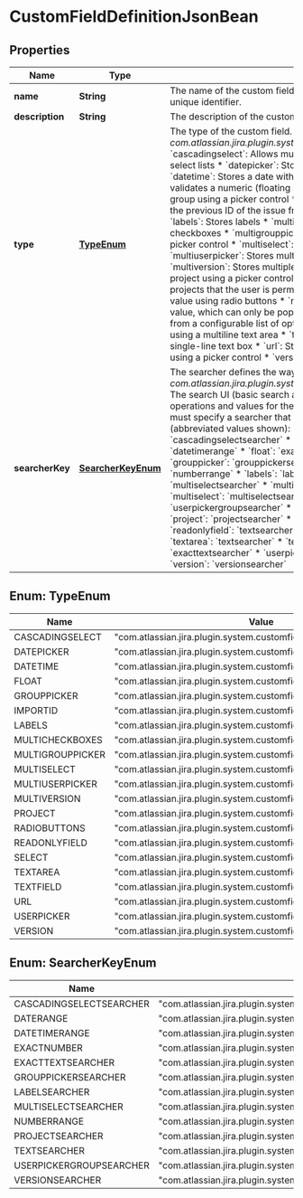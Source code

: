 # CustomFieldDefinitionJsonBean

## Properties
Name | Type | Description | Notes
------------ | ------------- | ------------- | -------------
**name** | **String** | The name of the custom field, which is displayed in Jira. This is not the unique identifier. | 
**description** | **String** | The description of the custom field, which is displayed in Jira. |  [optional]
**type** | [**TypeEnum**](#TypeEnum) | The type of the custom field. For example, *com.atlassian.jira.plugin.system.customfieldtypes:grouppicker*.   *  &#x60;cascadingselect&#x60;: Allows multiple values to be selected using two select lists  *  &#x60;datepicker&#x60;: Stores a date using a picker control  *  &#x60;datetime&#x60;: Stores a date with a time component  *  &#x60;float&#x60;: Stores and validates a numeric (floating point) input  *  &#x60;grouppicker&#x60;: Stores a user group using a picker control  *  &#x60;importid&#x60;: A read-only field that stores the previous ID of the issue from the system that it was imported from  *  &#x60;labels&#x60;: Stores labels  *  &#x60;multicheckboxes&#x60;: Stores multiple values using checkboxes  *  &#x60;multigrouppicker&#x60;: Stores multiple user groups using a picker control  *  &#x60;multiselect&#x60;: Stores multiple values using a select list  *  &#x60;multiuserpicker&#x60;: Stores multiple users using a picker control  *  &#x60;multiversion&#x60;: Stores multiple versions from the versions available in a project using a picker control  *  &#x60;project&#x60;: Stores a project from a list of projects that the user is permitted to view  *  &#x60;radiobuttons&#x60;: Stores a value using radio buttons  *  &#x60;readonlyfield&#x60;: Stores a read-only text value, which can only be populated via the API  *  &#x60;select&#x60;: Stores a value from a configurable list of options  *  &#x60;textarea&#x60;: Stores a long text string using a multiline text area  *  &#x60;textfield&#x60;: Stores a text string using a single-line text box  *  &#x60;url&#x60;: Stores a URL  *  &#x60;userpicker&#x60;: Stores a user using a picker control  *  &#x60;version&#x60;: Stores a version using a picker control | 
**searcherKey** | [**SearcherKeyEnum**](#SearcherKeyEnum) | The searcher defines the way the field is searched in Jira. For example, *com.atlassian.jira.plugin.system.customfieldtypes:grouppickersearcher*.   The search UI (basic search and JQL search) will display different operations and values for the field, based on the field searcher. You must specify a searcher that is valid for the field type, as listed below (abbreviated values shown):   *  &#x60;cascadingselect&#x60;: &#x60;cascadingselectsearcher&#x60;  *  &#x60;datepicker&#x60;: &#x60;daterange&#x60;  *  &#x60;datetime&#x60;: &#x60;datetimerange&#x60;  *  &#x60;float&#x60;: &#x60;exactnumber&#x60; or &#x60;numberrange&#x60;  *  &#x60;grouppicker&#x60;: &#x60;grouppickersearcher&#x60;  *  &#x60;importid&#x60;: &#x60;exactnumber&#x60; or &#x60;numberrange&#x60;  *  &#x60;labels&#x60;: &#x60;labelsearcher&#x60;  *  &#x60;multicheckboxes&#x60;: &#x60;multiselectsearcher&#x60;  *  &#x60;multigrouppicker&#x60;: &#x60;multiselectsearcher&#x60;  *  &#x60;multiselect&#x60;: &#x60;multiselectsearcher&#x60;  *  &#x60;multiuserpicker&#x60;: &#x60;userpickergroupsearcher&#x60;  *  &#x60;multiversion&#x60;: &#x60;versionsearcher&#x60;  *  &#x60;project&#x60;: &#x60;projectsearcher&#x60;  *  &#x60;radiobuttons&#x60;: &#x60;multiselectsearcher&#x60;  *  &#x60;readonlyfield&#x60;: &#x60;textsearcher&#x60;  *  &#x60;select&#x60;: &#x60;multiselectsearcher&#x60;  *  &#x60;textarea&#x60;: &#x60;textsearcher&#x60;  *  &#x60;textfield&#x60;: &#x60;textsearcher&#x60;  *  &#x60;url&#x60;: &#x60;exacttextsearcher&#x60;  *  &#x60;userpicker&#x60;: &#x60;userpickergroupsearcher&#x60;  *  &#x60;version&#x60;: &#x60;versionsearcher&#x60; | 

<a name="TypeEnum"></a>
## Enum: TypeEnum
Name | Value
---- | -----
CASCADINGSELECT | &quot;com.atlassian.jira.plugin.system.customfieldtypes:cascadingselect&quot;
DATEPICKER | &quot;com.atlassian.jira.plugin.system.customfieldtypes:datepicker&quot;
DATETIME | &quot;com.atlassian.jira.plugin.system.customfieldtypes:datetime&quot;
FLOAT | &quot;com.atlassian.jira.plugin.system.customfieldtypes:float&quot;
GROUPPICKER | &quot;com.atlassian.jira.plugin.system.customfieldtypes:grouppicker&quot;
IMPORTID | &quot;com.atlassian.jira.plugin.system.customfieldtypes:importid&quot;
LABELS | &quot;com.atlassian.jira.plugin.system.customfieldtypes:labels&quot;
MULTICHECKBOXES | &quot;com.atlassian.jira.plugin.system.customfieldtypes:multicheckboxes&quot;
MULTIGROUPPICKER | &quot;com.atlassian.jira.plugin.system.customfieldtypes:multigrouppicker&quot;
MULTISELECT | &quot;com.atlassian.jira.plugin.system.customfieldtypes:multiselect&quot;
MULTIUSERPICKER | &quot;com.atlassian.jira.plugin.system.customfieldtypes:multiuserpicker&quot;
MULTIVERSION | &quot;com.atlassian.jira.plugin.system.customfieldtypes:multiversion&quot;
PROJECT | &quot;com.atlassian.jira.plugin.system.customfieldtypes:project&quot;
RADIOBUTTONS | &quot;com.atlassian.jira.plugin.system.customfieldtypes:radiobuttons&quot;
READONLYFIELD | &quot;com.atlassian.jira.plugin.system.customfieldtypes:readonlyfield&quot;
SELECT | &quot;com.atlassian.jira.plugin.system.customfieldtypes:select&quot;
TEXTAREA | &quot;com.atlassian.jira.plugin.system.customfieldtypes:textarea&quot;
TEXTFIELD | &quot;com.atlassian.jira.plugin.system.customfieldtypes:textfield&quot;
URL | &quot;com.atlassian.jira.plugin.system.customfieldtypes:url&quot;
USERPICKER | &quot;com.atlassian.jira.plugin.system.customfieldtypes:userpicker&quot;
VERSION | &quot;com.atlassian.jira.plugin.system.customfieldtypes:version&quot;

<a name="SearcherKeyEnum"></a>
## Enum: SearcherKeyEnum
Name | Value
---- | -----
CASCADINGSELECTSEARCHER | &quot;com.atlassian.jira.plugin.system.customfieldtypes:cascadingselectsearcher&quot;
DATERANGE | &quot;com.atlassian.jira.plugin.system.customfieldtypes:daterange&quot;
DATETIMERANGE | &quot;com.atlassian.jira.plugin.system.customfieldtypes:datetimerange&quot;
EXACTNUMBER | &quot;com.atlassian.jira.plugin.system.customfieldtypes:exactnumber&quot;
EXACTTEXTSEARCHER | &quot;com.atlassian.jira.plugin.system.customfieldtypes:exacttextsearcher&quot;
GROUPPICKERSEARCHER | &quot;com.atlassian.jira.plugin.system.customfieldtypes:grouppickersearcher&quot;
LABELSEARCHER | &quot;com.atlassian.jira.plugin.system.customfieldtypes:labelsearcher&quot;
MULTISELECTSEARCHER | &quot;com.atlassian.jira.plugin.system.customfieldtypes:multiselectsearcher&quot;
NUMBERRANGE | &quot;com.atlassian.jira.plugin.system.customfieldtypes:numberrange&quot;
PROJECTSEARCHER | &quot;com.atlassian.jira.plugin.system.customfieldtypes:projectsearcher&quot;
TEXTSEARCHER | &quot;com.atlassian.jira.plugin.system.customfieldtypes:textsearcher&quot;
USERPICKERGROUPSEARCHER | &quot;com.atlassian.jira.plugin.system.customfieldtypes:userpickergroupsearcher&quot;
VERSIONSEARCHER | &quot;com.atlassian.jira.plugin.system.customfieldtypes:versionsearcher&quot;
